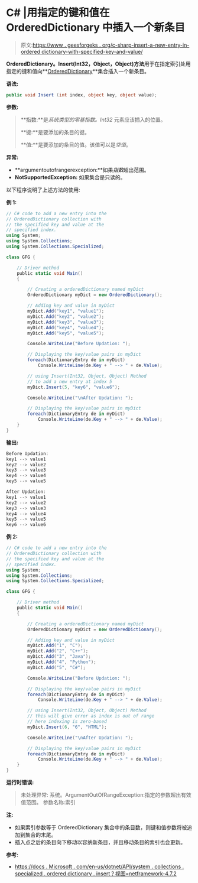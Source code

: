 # C# |用指定的键和值在 OrderedDictionary 中插入一个新条目

> 原文:[https://www . geesforgeks . org/c-sharp-insert-a-new-entry-in-ordered dictionary-with-specified-key-and-value/](https://www.geeksforgeeks.org/c-sharp-insert-a-new-entry-in-ordereddictionary-with-specified-key-and-value/)

**OrderedDictionary。Insert(Int32，Object，Object)方法**用于在指定索引处用指定的键和值向**[OrderedDictionary](https://www.geeksforgeeks.org/c-ordereddictionary-class/)**集合插入一个新条目。

**语法:**

```cs
public void Insert (int index, object key, object value);
```

**参数:**

> **指数:**是*系统类型的零基指数。Int32* 元素应该插入的位置。
> 
> **键:**是要添加的条目的键。
> 
> **值:**是要添加的条目的值。该值可以是*空值*。

**异常:**

*   **argumentoutofrangerexception:**如果*指数*超出范围。
*   **NotSupportedException:** 如果集合是只读的。

以下程序说明了上述方法的使用:

**例 1:**

```cs
// C# code to add a new entry into the
// OrderedDictionary collection with
// the specified key and value at the
// specified index.
using System;
using System.Collections;
using System.Collections.Specialized;

class GFG {

    // Driver method
    public static void Main()
    {

        // Creating a orderedDictionary named myDict
        OrderedDictionary myDict = new OrderedDictionary();

        // Adding key and value in myDict
        myDict.Add("key1", "value1");
        myDict.Add("key2", "value2");
        myDict.Add("key3", "value3");
        myDict.Add("key4", "value4");
        myDict.Add("key5", "value5");

        Console.WriteLine("Before Updation: ");

        // Displaying the key/value pairs in myDict
        foreach(DictionaryEntry de in myDict)
            Console.WriteLine(de.Key + " --> " + de.Value);

        // using Insert(Int32, Object, Object) Method
        // to add a new entry at index 5
        myDict.Insert(5, "key6", "value6");

        Console.WriteLine("\nAfter Updation: ");

        // Displaying the key/value pairs in myDict
        foreach(DictionaryEntry de in myDict)
            Console.WriteLine(de.Key + " --> " + de.Value);
    }
}
```

**输出:**

```cs
Before Updation: 
key1 --> value1
key2 --> value2
key3 --> value3
key4 --> value4
key5 --> value5

After Updation: 
key1 --> value1
key2 --> value2
key3 --> value3
key4 --> value4
key5 --> value5
key6 --> value6

```

**例 2:**

```cs
// C# code to add a new entry into the
// OrderedDictionary collection with
// the specified key and value at the
// specified index.
using System;
using System.Collections;
using System.Collections.Specialized;

class GFG {

    // Driver method
    public static void Main()
    {

        // Creating a orderedDictionary named myDict
        OrderedDictionary myDict = new OrderedDictionary();

        // Adding key and value in myDict
        myDict.Add("1", "C");
        myDict.Add("2", "C++");
        myDict.Add("3", "Java");
        myDict.Add("4", "Python");
        myDict.Add("5", "C#");

        Console.WriteLine("Before Updation: ");

        // Displaying the key/value pairs in myDict
        foreach(DictionaryEntry de in myDict)
            Console.WriteLine(de.Key + " --> " + de.Value);

        // using Insert(Int32, Object, Object) Method
        // this will give error as index is out of range
        // here indexing is zero-based
        myDict.Insert(6, "6", "HTML");

        Console.WriteLine("\nAfter Updation: ");

        // Displaying the key/value pairs in myDict
        foreach(DictionaryEntry de in myDict)
            Console.WriteLine(de.Key + " --> " + de.Value);
    }
}
```

**运行时错误:**

> 未处理异常:
> 系统。ArgumentOutOfRangeException:指定的参数超出有效值范围。
> 参数名称:索引

**注:**

*   如果索引参数等于 OrderedDictionary 集合中的条目数，则键和值参数将被追加到集合的末尾。
*   插入点之后的条目向下移动以容纳新条目，并且移动条目的索引也会更新。

**参考:**

*   [https://docs . Microsoft . com/en-us/dotnet/API/system . collections . specialized . ordered dictionary . insert？视图=netframework-4.7.2](https://docs.microsoft.com/en-us/dotnet/api/system.collections.specialized.ordereddictionary.insert?view=netframework-4.7.2)